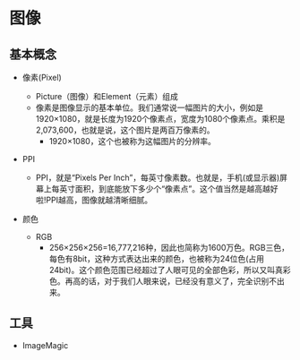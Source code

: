 # 图像

## 基本概念

* 像素(Pixel)
  * Picture（图像）和Element（元素）组成
  * 像素是图像显示的基本单位。我们通常说一幅图片的大小，例如是1920×1080，就是长度为1920个像素点，宽度为1080个像素点。乘积是2,073,600，也就是说，这个图片是两百万像素的。
    * 1920×1080，这个也被称为这幅图片的分辨率。

* PPI
  * PPI，就是“Pixels Per Inch”，每英寸像素数。也就是，手机(或显示器)屏幕上每英寸面积，到底能放下多少个“像素点”。这个值当然是越高越好啦!PPI越高，图像就越清晰细腻。
  
* 颜色
  * RGB
    * 256×256×256=16,777,216种，因此也简称为1600万色。RGB三色，每色有8bit，这种方式表达出来的颜色，也被称为24位色(占用24bit)。这个颜色范围已经超过了人眼可见的全部色彩，所以又叫真彩色。再高的话，对于我们人眼来说，已经没有意义了，完全识别不出来。
  
## 工具

* ImageMagic
